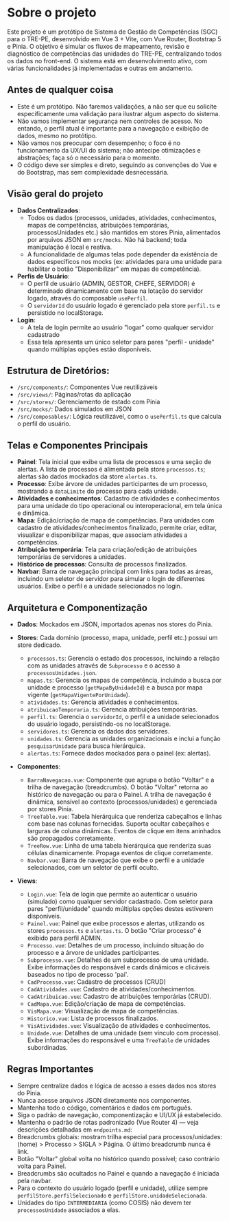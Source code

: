 # Sobre o projeto

Este projeto é um protótipo de Sistema de Gestão de Competências (SGC) para o TRE-PE, desenvolvido em Vue 3 + Vite, com Vue Router, Bootstrap 5 e Pinia. O objetivo é simular os fluxos de mapeamento, revisão e diagnóstico de competências das unidades do TRE-PE, centralizando todos os dados no front-end. O sistema está em desenvolvimento ativo, com várias funcionalidades já implementadas e outras em andamento.

## Antes de qualquer coisa

- Este é um protótipo. Não faremos validações, a não ser que eu solicite especificamente uma validação para ilustrar algum aspecto do sistema.
- Não vamos implementar segurança nem controles de acesso. No entando, o perfil atual é importante para a navegação e exibição de dados, mesmo no protótipo.
- Não vamos nos preocupar com desempenho; o foco é no funcionamento da UX/UI do sistema; não antecipe otimizações e abstrações; faça só o necessário para o momento.
- O código deve ser simples e direto, seguindo as convenções do Vue e do Bootstrap, mas sem complexidade desnecessária.

## Visão geral do projeto

- **Dados Centralizados**: 
  - Todos os dados (processos, unidades, atividades, conhecimentos, mapas de competências, atribuições temporárias, processosUnidades etc.) são mantidos em stores Pinia, alimentados por arquivos JSON em `src/mocks`. Não há backend; toda manipulação é local e reativa. 
  - A funcionalidade de algumas telas pode depender da existência de dados específicos nos mocks (ex: atividades para uma unidade para habilitar o botão "Disponibilizar" em mapas de competência).
- **Perfis de Usuário**: 
  - O perfil de usuário (ADMIN, GESTOR, CHEFE, SERVIDOR) é determinado dinamicamente com base na lotação do servidor logado, através do composable `usePerfil`. 
  - O `servidorId` do usuário logado é gerenciado pela store `perfil.ts` e persistido no localStorage.
- **Login**: 
  - A tela de login permite ao usuário "logar" como qualquer servidor cadastrado
  - Essa tela apresenta um único seletor para pares "perfil - unidade" quando múltiplas opções estão disponíveis.

## Estrutura de Diretórios:
- `/src/components/`: Componentes Vue reutilizáveis
- `/src/views/`: Páginas/rotas da aplicação
- `/src/stores/`: Gerenciamento de estado com Pinia
- `/src/mocks/`: Dados simulados em JSON
- `/src/composables/`: Lógica reutilizável, como o `usePerfil.ts` que calcula o perfil do usuário.

## Telas e Componentes Principais

- **Painel**: Tela inicial que exibe uma lista de processos e uma seção de alertas. A lista de processos é alimentada pela store `processos.ts`; alertas são dados mockados da store `alertas.ts`.
- **Processo**: Exibe árvore de unidades participantes de um processo, mostrando a `dataLimite` do processo para cada unidade. 
- **Atividades e conhecimentos**: Cadastro de atividades e conhecimentos para uma unidade do tipo operacional ou interoperacional, em tela única e dinâmica.
- **Mapa**: Edição/criação de mapa de competências. Para unidades com cadastro de atividades/conhecimentos finalizado, permite criar, editar, visualizar e disponibilizar mapas, que associam atividades a competências.  
- **Atribuição temporária**: Tela para criação/edição de atribuições temporárias de servidores a unidades.
- **Histórico de processos**: Consulta de processos finalizados.
- **Navbar**: Barra de navegação principal com links para todas as áreas, incluindo um seletor de servidor para simular o login de diferentes usuários. Exibe o perfil e a unidade selecionados no login.

## Arquitetura e Componentização

- **Dados**: Mockados em JSON, importados apenas nos stores do Pinia.

- **Stores**: Cada domínio (processo, mapa, unidade, perfil etc.) possui um store dedicado.
    - `processos.ts`: Gerencia o estado dos processos, incluindo a relação com as unidades através de `Subprocesso` e o acesso a `processosUnidades.json`.
    - `mapas.ts`: Gerencia os mapas de competência, incluindo a busca por unidade e processo (`getMapaByUnidadeId`) e a busca por mapa vigente (`getMapaVigentePorUnidade`).
    - `atividades.ts`: Gerencia atividades e conhecimentos.
    - `atribuicaoTemporaria.ts`: Gerencia atribuições temporárias.
    - `perfil.ts`: Gerencia o `servidorId`, o perfil e a unidade selecionados do usuário logado, persistindo-os no localStorage.
    - `servidores.ts`: Gerencia os dados dos servidores.
    - `unidades.ts`: Gerencia as unidades organizacionais e inclui a função `pesquisarUnidade` para busca hierárquica.
    - `alertas.ts`: Fornece dados mockados para o painel (ex: alertas).

- **Componentes**:
    - `BarraNavegacao.vue`: Componente que agrupa o botão "Voltar" e a trilha de navegação (breadcrumbs). O botão "Voltar" retorna ao histórico de navegação ou para o Painel. A trilha de navegação é dinâmica, sensível ao contexto (processos/unidades) e gerenciada por stores Pinia.
    - `TreeTable.vue`: Tabela hierárquica que renderiza cabeçalhos e linhas com base nas colunas fornecidas. Suporta ocultar cabeçalhos e larguras de coluna dinâmicas. Eventos de clique em itens aninhados são propagados corretamente.
    - `TreeRow.vue`: Linha de uma tabela hierárquica que renderiza suas células dinamicamente. Propaga eventos de clique corretamente.
    - `Navbar.vue`: Barra de navegação que exibe o perfil e a unidade selecionados, com um seletor de perfil oculto.

- **Views**:
    - `Login.vue`: Tela de login que permite ao autenticar o usuário (simulado) como qualquer servidor cadastrado. Com seletor para pares "perfil/unidade" quando múltiplas opções destes estiverem disponíveis.
    - `Painel.vue`: Painel que exibe processos e alertas, utilizando os stores `processos.ts` e `alertas.ts`. O botão "Criar processo" é exibido para perfil ADMIN.
    - `Processo.vue`: Detalhes de um processo, incluindo situação do processo e a árvore de unidades participantes.
    - `Subprocesso.vue`: Detalhes de um subprocesso de uma unidade. Exibe informações do responsável e cards dinâmicos e clicáveis baseados no tipo de processo 'pai'.
    - `CadProcesso.vue`: Cadastro de processos (CRUD)
    - `CadAtividades.vue`: Cadastro de atividades/conhecimentos.
    - `CadAtribuicao.vue`: Cadastro de atribuições temporárias (CRUD).
    - `CadMapa.vue`: Edição/criação de mapa de competências.
    - `VisMapa.vue`: Visualização de mapa de competências.
    - `Historico.vue`: Lista de processos finalizados.
    - `VisAtividades.vue`: Visualização de atividades e conhecimentos.
    - `Unidade.vue`: Detalhes de uma unidade (sem vínculo com processo). Exibe informações do responsável e uma `TreeTable` de unidades subordinadas.

## Regras Importantes
- Sempre centralize dados e lógica de acesso a esses dados nos stores do Pinia.
- Nunca acesse arquivos JSON diretamente nos componentes.
- Mantenha todo o código, comentários e dados em português.
- Siga o padrão de navegação, componentização e UI/UX já estabelecido.
- Mantenha o padrão de rotas padronizado (Vue Router 4) — veja descrições detalhadas em `endpoints.md`:
- Breadcrumbs globais: mostram trilha especial para processos/unidades: (home) > Processo > SIGLA > Página. O último breadcrumb nunca é link.
- Botão "Voltar" global volta no histórico quando possível; caso contrário volta para Painel.
- Breadcrumbs são ocultados no Painel e quando a navegação é iniciada pela navbar.
- Para o contexto do usuário logado (perfil e unidade), utilize sempre `perfilStore.perfilSelecionado` e `perfilStore.unidadeSelecionada`.
- Unidades do tipo `INTERMEDIARIA` (como COSIS) não devem ter `processosUnidade` associados a elas.